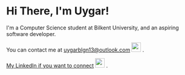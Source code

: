 <h1>Hi There, I'm Uygar!</h1>
<p>I'm a Computer Science student at Bilkent University, and an aspiring software developer.</p>
<p>You can contact me at <a href="mailto:uygarblgn13@outlook.com">uygarblgn13@outlook.com</a> <img src="https://cdn-icons-png.flaticon.com/512/2343/2343735.png" width="25" height="25"/> .</p>
<p><a href="https://www.linkedin.com/in/uygar-bilgin-210954264/">My LinkedIn if you want to connect</a> <img src="https://upload.wikimedia.org/wikipedia/commons/thumb/8/81/LinkedIn_icon.svg/1200px-LinkedIn_icon.svg.png" width="25" height="25"/> .</p>
